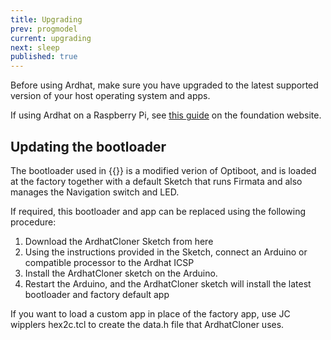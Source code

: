 ```yaml
---
title: Upgrading
prev: progmodel
current: upgrading
next: sleep
published: true
---
```



Before using Ardhat, make sure you have upgraded to the latest supported version of your host operating system and apps.

If using Ardhat on a Raspberry Pi, see [this guide](https://www.raspberrypi.org/documentation/raspbian/updating.md) on the foundation website.

## Updating the bootloader

The bootloader used in {{<ardhat>}} is a modified verion of Optiboot, and is loaded at the factory together with a default Sketch that runs Firmata and also manages the Navigation switch and LED.

If required, this bootloader and app can be replaced using the following procedure:

1. Download the ArdhatCloner Sketch from here
2. Using the instructions provided in the Sketch, connect an Arduino or compatible processor to the Ardhat ICSP
3. Install the ArdhatCloner sketch on the Arduino.
4. Restart the Arduino, and the ArdhatCloner sketch will install the latest bootloader and factory default app

If you want to load a custom app in place of the factory app, use JC wipplers hex2c.tcl to create the data.h file that ArdhatCloner uses.




